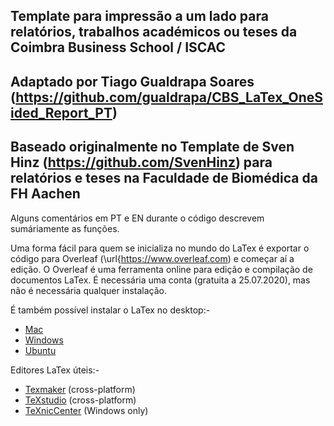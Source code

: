 ## Template para impressão a um lado para relatórios, trabalhos académicos ou teses da Coimbra Business School / ISCAC
## Adaptado por Tiago Gualdrapa Soares (https://github.com/gualdrapa/CBS_LaTex_OneSided_Report_PT)
## Baseado originalmente no Template de Sven Hinz (https://github.com/SvenHinz) para relatórios e teses na Faculdade de Biomédica da FH Aachen

Alguns comentários em PT e EN durante o código descrevem sumáriamente as funções.

Uma forma fácil para quem se inicializa no mundo do LaTex é exportar o código para Overleaf (\url{https://www.overleaf.com) e começar aí a edição. 
O Overleaf é uma ferramenta online para edição e compilação de documentos LaTex. É necessária uma conta (gratuita a 25.07.2020), mas não é necessária qualquer instalação.

É também possível instalar o LaTex no desktop:-

- [Mac](https://tug.org/mactex/ "MacTeX")
- [Windows](http://miktex.org/ "MiKTeX")
- [Ubuntu](https://wiki.ubuntuusers.de/LaTeX/ "Anleitung für Ubuntu")

Editores LaTex úteis:-

- [Texmaker](http://www.xm1math.net/texmaker/ "Texmaker") (cross-platform)
- [TeXstudio](http://www.texstudio.org/ "TeXstudio") (cross-platform)
- [TeXnicCenter](http://www.texniccenter.org/ "TeXnicCenter") (Windows only)
